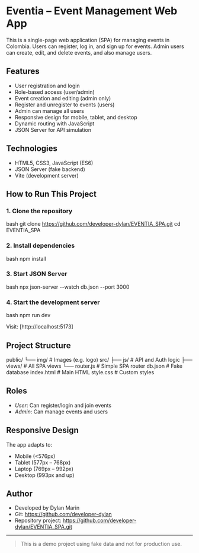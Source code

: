 # Eventia – Event Management Web App

This is a single-page web application (SPA) for managing events in Colombia. Users can register, log in, and sign up for events. Admin users can create, edit, and delete events, and also manage users.

## Features

- User registration and login
- Role-based access (user/admin)
- Event creation and editing (admin only)
- Register and unregister to events (users)
- Admin can manage all users
- Responsive design for mobile, tablet, and desktop
- Dynamic routing with JavaScript
- JSON Server for API simulation

## Technologies

- HTML5, CSS3, JavaScript (ES6)
- JSON Server (fake backend)
- Vite (development server)

## How to Run This Project

### 1. Clone the repository

bash
git clone https://github.com/developer-dylan/EVENTIA_SPA.git
cd EVENTIA_SPA


### 2. Install dependencies

bash
npm install


### 3. Start JSON Server

bash
npx json-server --watch db.json --port 3000


### 4. Start the development server

bash
npm run dev


Visit: [http://localhost:5173]

## Project Structure


public/
  └── img/               # Images (e.g. logo)
src/
  ├── js/                # API and Auth logic
  ├── views/             # All SPA views
  └── router.js          # Simple SPA router
db.json                  # Fake database
index.html               # Main HTML
style.css                # Custom styles


## Roles

- *User*: Can register/login and join events
- *Admin*: Can manage events and users

## Responsive Design

The app adapts to:

- Mobile (<576px)
- Tablet (577px – 768px)
- Laptop (769px – 992px)
- Desktop (993px and up)

## Author

- Developed by Dylan Marin
- Git: https://github.com/developer-dylan
- Repository project: https://github.com/developer-dylan/EVENTIA_SPA.git
---

> This is a demo project using fake data and not for production use.
